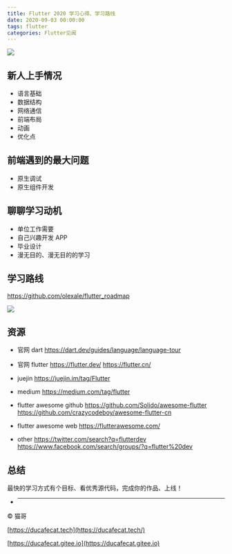 ```yaml
---
title: Flutter 2020 学习心得、学习路线
date: 2020-09-03 00:00:00
tags: flutter
categories: Flutter见闻
---
```


![](2020-09-03-15-13-56.png)

## 新人上手情况

- 语言基础
- 数据结构
- 网络通信
- 前端布局
- 动画
- 优化点

## 前端遇到的最大问题

- 原生调试
- 原生组件开发

## 聊聊学习动机

- 单位工作需要
- 自己兴趣开发 APP
- 毕业设计
- 漫无目的、漫无目的的学习

## 学习路线

https://github.com/olexale/flutter_roadmap

![](2020-09-03-15-09-44.png)

## 资源

- 官网 dart
  https://dart.dev/guides/language/language-tour

- 官网 flutter
  https://flutter.dev/
  https://flutter.cn/

- juejin
  https://juejin.im/tag/Flutter

- medium
  https://medium.com/tag/flutter

- flutter awesome github
  https://github.com/Solido/awesome-flutter
  https://github.com/crazycodeboy/awesome-flutter-cn

- flutter awesome web
  https://flutterawesome.com/

- other
  https://twitter.com/search?q=flutterdev
  https://www.facebook.com/search/groups/?q=flutter%20dev

## 总结

最快的学习方式有个目标、看优秀源代码，完成你的作品、上线！

- ***

© 猫哥

[https://ducafecat.tech](https://ducafecat.tech/)

[https://ducafecat.gitee.io](https://ducafecat.gitee.io)

